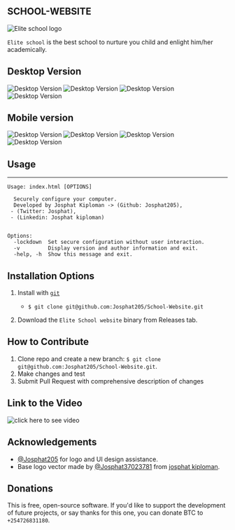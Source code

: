 ## SCHOOL-WEBSITE

![Elite school logo](img/logo.png)

`Elite school` is the best school to nurture you child and enlight him/her academically.
## Desktop Version
![Desktop Version](img/desktop1.png)
![Desktop Version](img/desktop2.png)
![Desktop Version](img/desktop3.png)
![Desktop Version](img/desktop4.png)
## Mobile version
![Desktop Version](img/mob1.png)
![Desktop Version](img/mob2.png)
![Desktop Version](img/mob3.png)
![Desktop Version](img/mob4.png)
## Usage

---

```
Usage: index.html [OPTIONS]

  Securely configure your computer.
  Developed by Josphat Kiploman -> (Github: Josphat205),
 - (Twitter: Josphat),
 - (Linkedin: Josphat kiploman)


Options:
  -lockdown  Set secure configuration without user interaction.
  -v         Display version and author information and exit.
  -help, -h  Show this message and exit.
```

## **Installation Options**

1. Install with [`git`](git@github.com:Josphat205/School-Website.git)

   - `$ git clone git@github.com:Josphat205/School-Website.git`

2. Download the `Elite School website` binary from Releases tab.

## **How to Contribute**

1. Clone repo and create a new branch: `$ git clone git@github.com:Josphat205/School-Website.git`.
2. Make changes and test
3. Submit Pull Request with comprehensive description of changes

## Link to the Video
![click here to see video](https://www.loom.com/share/cc0c095b63c1428489cd77454c7948b2)

## **Acknowledgements**

- [@Josphat205](git@github.com:Josphat205/School-Website.git) for logo and UI design assistance.
- Base logo vector made by [@Josphat37023781](https://www.twitter.com/) from [josphat kiploman](www.linkedin.com).

## **Donations**

This is free, open-source software. If you'd like to support the development of future projects, or say thanks for this one, you can donate BTC to `+254726831180`.
